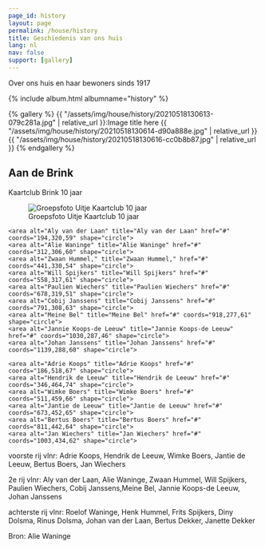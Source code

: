 ```yaml
---
page_id: history
layout: page
permalink: /house/history
title: Geschiedenis van ons huis
lang: nl
nav: false
support: [gallery]
---
```


Over ons huis en haar bewoners sinds 1917

<!-- With exiftag and exif: -->
<!-- simply so (by Jimmy_Xiao) -->

{% include album.html albumname="history" %}

<!-- Inline using lightgallery_tag.rb -->

{% gallery %}
{{ "/assets/img/house/history/20210518130613-079c281a.jpg" | relative_url }}:Image title here
{{ "/assets/img/house/history/20210518130614-d90a888e.jpg" | relative_url }}
{{ "/assets/img/house/history/20210518130616-cc0b8b87.jpg" | relative_url }}
{% endgallery %}

<!-- lightgallery_tag.rb auto thumbs -->

## Aan de Brink

Kaartclub Brink 10 jaar

<figure><img src='{{ "/assets/img/house/history/Brink 10 jaar kaartclub groep 1392x860.jpg" | relative_url }}' alt='Groepsfoto Uitje Kaartclub 10 jaar' class='img-fluid' usemap='#kaartclub-map'><figcaption class='kleiner'>Groepsfoto Uitje Kaartclub 10 jaar</figcaption></figure>

<map name="kaartclub-map">
    <area alt="Roelof Waninge" title="Roelof Waninge" href="#" coords="319,183,59" shape="circle">
    <area alt="Henk Hummel" title="Henk Hummel" href="#" coords="448,190,58" shape="circle">
    <area alt="Frits Spijkers" title="Frits Spijkers" href="#" coords="581,187,71" shape="circle">
    <area alt="Diny Dolsma" title="Diny Dolsma" href="#" coords="705,211,56" shape="circle">
    <area alt="Rinus Dolsma" title="Rinus Dolsma" href="#" coords="819,189,58" shape="circle">
    <area alt="Johan van der Laan" title="Johan van der Laan" href="#" coords="935,154,58" shape="circle">
    <area alt="Bertus Dekker" title="Bertus Dekker" href="#" coords="1049,187,48" shape="circle">
    <area alt="Janette Dekker" title="Janette Dekker" href="#" coords="1161,175,49" shape="circle">

    <area alt="Aly van der Laan" title="Aly van der Laan" href="#" coords="194,320,59" shape="circle">
    <area alt="Alie Waninge" title="Alie Waninge" href="#" coords="312,306,60" shape="circle">
    <area alt="Zwaan Hummel," title="Zwaan Hummel," href="#" coords="441,330,54" shape="circle">
    <area alt="Will Spijkers" title="Will Spijkers" href="#" coords="558,317,61" shape="circle">
    <area alt="Paulien Wiechers" title="Paulien Wiechers" href="#" coords="678,319,51" shape="circle">
    <area alt="Cobij Janssens" title="Cobij Janssens" href="#" coords="791,308,63" shape="circle">
    <area alt="Meine Bel" title="Meine Bel" href="#" coords="918,277,61" shape="circle">
    <area alt="Jannie Koops-de Leeuw" title="Jannie Koops-de Leeuw" href="#" coords="1030,287,46" shape="circle">
    <area alt="Johan Janssens" title="Johan Janssens" href="#" coords="1139,288,60" shape="circle">

    <area alt="Adrie Koops" title="Adrie Koops" href="#" coords="186,518,67" shape="circle">
    <area alt="Hendrik de Leeuw" title="Hendrik de Leeuw" href="#" coords="346,464,74" shape="circle">
    <area alt="Wimke Boers" title="Wimke Boers" href="#" coords="511,459,66" shape="circle">
    <area alt="Jantie de Leeuw" title="Jantie de Leeuw" href="#" coords="673,452,65" shape="circle">
    <area alt="Bertus Boers" title="Bertus Boers" href="#" coords="811,442,64" shape="circle">
    <area alt="Jan Wiechers" title="Jan Wiechers" href="#" coords="1003,434,62" shape="circle">
</map>

voorste rij vlnr: Adrie Koops, Hendrik de Leeuw, Wimke Boers, Jantie de Leeuw, Bertus Boers, Jan Wiechers

2e rij vlnr: Aly van der Laan, Alie Waninge, Zwaan Hummel, Will Spijkers, Paulien Wiechers, Cobij Janssens,Meine Bel, Jannie Koops-de Leeuw, Johan Janssens

achterste rij vlnr: Roelof Waninge, Henk Hummel, Frits Spijkers, Diny Dolsma, Rinus Dolsma, Johan van der Laan, Bertus Dekker, Janette Dekker

Bron: Alie Waninge
